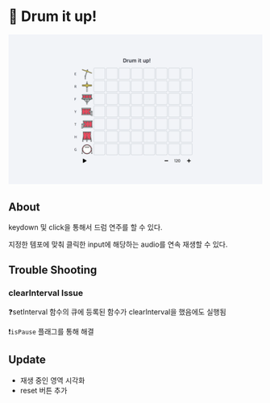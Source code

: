 # 🥁 Drum it up!

![Drum it up](./img/Readme.png)

## About

keydown 및 click을 통해서 드럼 연주를 할 수 있다.

지정한 템포에 맞춰 클릭한 input에 해당하는 audio를 연속 재생할 수 있다.

## Trouble Shooting

### clearInterval Issue

❓setInterval 함수의 큐에 등록된 함수가 clearInterval을 했음에도 실행됨

❗️`isPause` 플래그를 통해 해결

## Update

- 재생 중인 영역 시각화
- reset 버튼 추가
